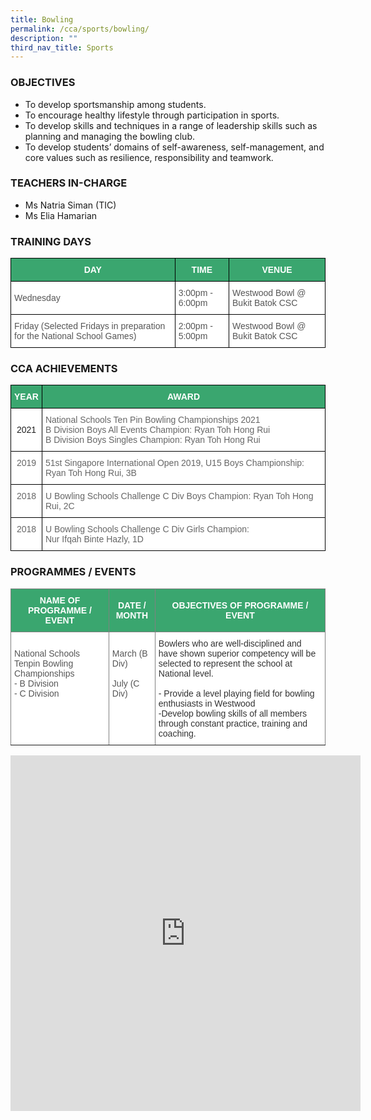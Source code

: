 ```yaml
---
title: Bowling
permalink: /cca/sports/bowling/
description: ""
third_nav_title: Sports
---
```


### OBJECTIVES

*   To develop sportsmanship among students.&nbsp;
*   To encourage healthy lifestyle through participation in sports.&nbsp;
*   To develop skills and techniques in a range of leadership skills such as planning and managing the bowling club.&nbsp;
*   To develop students’ domains of self-awareness, self-management, and core values such as resilience, responsibility and teamwork.

### TEACHERS IN-CHARGE

*   Ms Natria Siman (TIC)  
*   Ms Elia Hamarian

  

### TRAINING DAYS
<style type="text/css">
.tg  {border-collapse:collapse;border-spacing:0;}
.tg td{border-color:black;border-style:solid;border-width:1px;font-family:Arial, sans-serif;font-size:14px;
  overflow:hidden;padding:10px 5px;word-break:normal;}
.tg th{border-color:black;border-style:solid;border-width:1px;font-family:Arial, sans-serif;font-size:14px;
  font-weight:normal;overflow:hidden;padding:10px 5px;word-break:normal;}
.tg .tg-k0s0{background-color:#3AA66F;color:#FFF;font-weight:bold;text-align:center;vertical-align:middle}
.tg .tg-mwz3{background-color:#FFF;color:#565656;text-align:left;vertical-align:middle}
.tg .tg-njgx{background-color:#FFF;color:#565656;text-align:left;vertical-align:top}
</style>
<table class="tg">
<thead>
  <tr>
    <th class="tg-k0s0"><span style="color:#FFF;background-color:#3AA66F">DAY</span></th>
    <th class="tg-k0s0"><span style="color:#FFF;background-color:#3AA66F">TIME</span></th>
    <th class="tg-k0s0"><span style="color:#FFF;background-color:#3AA66F">VENUE</span></th>
  </tr>
</thead>
<tbody>
  <tr>
    <td class="tg-mwz3"><span style="color:#565656">Wednesday</span></td>
    <td class="tg-mwz3"><span style="color:#565656">3:00pm - 6:00pm</span></td>
    <td class="tg-mwz3"><span style="color:#565656">Westwood Bowl @ Bukit Batok CSC</span></td>
  </tr>
  <tr>
    <td class="tg-njgx"><span style="color:#565656">Friday (Selected Fridays in preparation for the National School Games)</span><br></td>
    <td class="tg-mwz3"><span style="color:#565656">2:00pm - 5:00pm</span></td>
    <td class="tg-mwz3"><span style="color:#565656">Westwood Bowl @ Bukit Batok CSC</span></td>
  </tr>
</tbody>
</table>

### CCA ACHIEVEMENTS

<style type="text/css">
.tg  {border-collapse:collapse;border-spacing:0;}
.tg td{border-color:black;border-style:solid;border-width:1px;font-family:Arial, sans-serif;font-size:14px;
  overflow:hidden;padding:10px 5px;word-break:normal;}
.tg th{border-color:black;border-style:solid;border-width:1px;font-family:Arial, sans-serif;font-size:14px;
  font-weight:normal;overflow:hidden;padding:10px 5px;word-break:normal;}
.tg .tg-k0s0{background-color:#3AA66F;color:#FFF;font-weight:bold;text-align:center;vertical-align:middle}
.tg .tg-a3j2{background-color:#FFF;color:#222;text-align:center;vertical-align:middle}
.tg .tg-cmm0{background-color:#FFF;color:#666;text-align:left;vertical-align:top}
.tg .tg-zqva{background-color:#FFF;color:#666;text-align:center;vertical-align:top}
</style>
<table class="tg">
<thead>
  <tr>
    <th class="tg-k0s0"><span style="color:#FFF;background-color:#3AA66F">YEAR</span></th>
    <th class="tg-k0s0"><span style="color:#FFF;background-color:#3AA66F">AWARD</span></th>
  </tr>
</thead>
<tbody>
  <tr>
    <td class="tg-a3j2"><span style="color:#222;background-color:#FFF"> </span>2021</td>
    <td class="tg-cmm0">National Schools Ten Pin Bowling Championships 2021<br>B Division Boys All Events Champion: Ryan Toh Hong Rui<br>B Division Boys Singles Champion: Ryan Toh Hong Rui<br></td>
  </tr>
  <tr>
    <td class="tg-zqva">2019</td>
    <td class="tg-cmm0">51st Singapore International Open 2019, U15 Boys Championship: <br>Ryan Toh Hong Rui, 3B<br></td>
  </tr>
  <tr>
    <td class="tg-zqva"> 2018 </td>
    <td class="tg-cmm0">U Bowling Schools Challenge C Div Boys Champion: Ryan Toh Hong Rui, 2C </td>
  </tr>
  <tr>
    <td class="tg-zqva">2018</td>
    <td class="tg-cmm0">U Bowling Schools Challenge C Div Girls Champion: <br>Nur Ifqah Binte Hazly, 1D </td>
  </tr>
</tbody>
</table>

### PROGRAMMES / EVENTS

<style type="text/css">
.tg  {border-collapse:collapse;border-spacing:0;}
.tg td{border-color:black;border-style:solid;border-width:1px;font-family:Arial, sans-serif;font-size:14px;
  overflow:hidden;padding:10px 5px;word-break:normal;}
.tg th{border-color:black;border-style:solid;border-width:1px;font-family:Arial, sans-serif;font-size:14px;
  font-weight:normal;overflow:hidden;padding:10px 5px;word-break:normal;}
.tg .tg-6ewm{background-color:#FFF;border-color:inherit;color:#565656;text-align:left;vertical-align:top}
.tg .tg-lk3d{background-color:#3AA66F;border-color:inherit;color:#FFF;font-weight:bold;text-align:center;vertical-align:middle}
.tg .tg-jx4j{background-color:#FFF;border-color:inherit;color:#F00;text-align:left;vertical-align:top}
</style>
<table class="tg">
<thead>
  <tr>
    <th class="tg-lk3d"><span style="color:#FFF;background-color:#3AA66F">NAME OF PROGRAMME / EVENT</span></th>
    <th class="tg-lk3d"><span style="color:#FFF;background-color:#3AA66F">DATE / MONTH</span></th>
    <th class="tg-lk3d"><span style="color:#FFF;background-color:#3AA66F">OBJECTIVES OF PROGRAMME / EVENT</span></th>
  </tr>
</thead>
<tbody>
  <tr>
    <td class="tg-6ewm"><br><span style="background-color:initial">National Schools Tenpin Bowling Championships</span><br>- B Division<br>- C Division</td>
    <td class="tg-6ewm"><br><span style="color:#565656">March (B Div)</span><br><br><span style="color:#565656"> July (C Div)</span></td>
    <td class="tg-jx4j"><span style="color:#333">Bowlers who are well-disciplined and have shown superior competency will be selected to represent the school at National level. </span><br><br><span style="color:#333">- Provide a level playing field for bowling enthusiasts in Westwood</span><br><span style="color:#333">-Develop bowling skills of all members through constant practice, training and coaching.</span></td>
  </tr>
</tbody>
</table>

<iframe allowfullscreen="true" height="569" width="560" frameborder="0" src="https://docs.google.com/presentation/d/e/2PACX-1vQY-YWF2Ij3e1Fz1TLdvOeWPgUAR0tQilXvyRvxgwLatLSX8szd1DRqsQKUgs-HjwXc2Om8PSw-Q22j/embed?start=true&amp;loop=true&amp;delayms=3000"></iframe>
